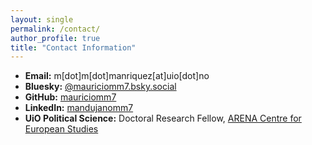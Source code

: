 ```yaml
---
layout: single
permalink: /contact/
author_profile: true
title: "Contact Information"
---
```

- **Email:** m[dot]m[dot]manriquez[at]uio[dot]no  
- **Bluesky:** [@mauriciomm7.bsky.social](https://bsky.app/profile/mauriciomm7.bsky.social)  
- **GitHub:** [mauriciomm7](https://github.com/mauriciomm7) 
- **LinkedIn:** [mandujanomm7](https://www.linkedin.com/in/mandujanomm7/)  
- **UiO Political Science:** Doctoral Research Fellow, [ARENA Centre for European Studies](https://www.sv.uio.no/arena/english/people/aca/mauricmm/index.html)


<div class="vertical-space"></div>
